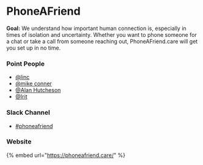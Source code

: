 # PhoneAFriend

**Goal:** We understand how important human connection is, especially in times of isolation and uncertainty. Whether you want to phone someone for a chat or take a call from someone reaching out, PhoneAFriend.care will get you set up in no time.

### Point People

* [@linc](https://mutualaidworld.slack.com)
* [@mike conner](https://mutualaidworld.slack.com)
* [@Alan Hutcheson](https://mutualaidworld.slack.com)
* [@Irit](https://mutualaidworld.slack.com)

### Slack Channel

* [\#phoneafriend](https://mutualaidworld.slack.com)

### Website

{% embed url="https://phoneafriend.care/" %}









